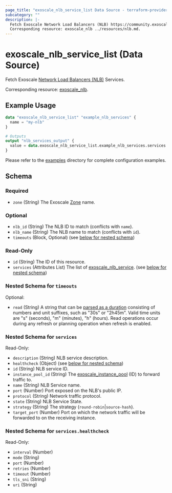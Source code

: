 ```yaml
---
page_title: "exoscale_nlb_service_list Data Source - terraform-provider-exoscale"
subcategory: ""
description: |-
  Fetch Exoscale Network Load Balancers (NLB) https://community.exoscale.com/product/networking/nlb/ Services.
  Corresponding resource: exoscale_nlb ../resources/nlb.md.
---
```


# exoscale_nlb_service_list (Data Source)

Fetch Exoscale [Network Load Balancers (NLB)](https://community.exoscale.com/product/networking/nlb/) Services.

Corresponding resource: [exoscale_nlb](../resources/nlb.md).

## Example Usage

```terraform
data "exoscale_nlb_service_list" "example_nlb_services" {
  name = "my-nlb"
}

# Outputs
output "nlb_services_output" {
  value = data.exoscale_nlb_service_list.example_nlb_services.services
}
```

Please refer to the [examples](https://github.com/exoscale/terraform-provider-exoscale/tree/master/examples/)
directory for complete configuration examples.

<!-- schema generated by tfplugindocs -->
## Schema

### Required

- `zone` (String) The Exoscale [Zone](https://www.exoscale.com/datacenters/) name.

### Optional

- `nlb_id` (String) The NLB ID to match (conflicts with `name`).
- `nlb_name` (String) The NLB name to match (conflicts with `id`).
- `timeouts` (Block, Optional) (see [below for nested schema](#nestedblock--timeouts))

### Read-Only

- `id` (String) The ID of this resource.
- `services` (Attributes List) The list of [exoscale_nlb_service](./nlb_service_list.md). (see [below for nested schema](#nestedatt--services))

<a id="nestedblock--timeouts"></a>
### Nested Schema for `timeouts`

Optional:

- `read` (String) A string that can be [parsed as a duration](https://pkg.go.dev/time#ParseDuration) consisting of numbers and unit suffixes, such as "30s" or "2h45m". Valid time units are "s" (seconds), "m" (minutes), "h" (hours). Read operations occur during any refresh or planning operation when refresh is enabled.


<a id="nestedatt--services"></a>
### Nested Schema for `services`

Read-Only:

- `description` (String) NLB service description.
- `healthcheck` (Object) (see [below for nested schema](#nestedatt--services--healthcheck))
- `id` (String) NLB service ID.
- `instance_pool_id` (String) The [exoscale_instance_pool](./instance_pool.md) (ID) to forward traffic to.
- `name` (String) NLB Service name.
- `port` (Number) Port exposed on the NLB's public IP.
- `protocol` (String) Network traffic protocol.
- `state` (String) NLB Service State.
- `strategy` (String) The strategy (`round-robin`|`source-hash`).
- `target_port` (Number) Port on which the network traffic will be forwarded to on the receiving instance.

<a id="nestedatt--services--healthcheck"></a>
### Nested Schema for `services.healthcheck`

Read-Only:

- `interval` (Number)
- `mode` (String)
- `port` (Number)
- `retries` (Number)
- `timeout` (Number)
- `tls_sni` (String)
- `uri` (String)




